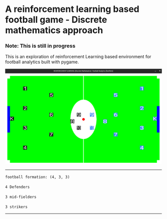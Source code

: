 # A reinforcement learning based football game - Discrete mathematics approach

### Note: This is still in progress

This is an exploration of reinforcement Learning based environment for football analytics built with pygame.

![images](images/others/football_analytics.png)

----------------------------------------------------------------------------------------------------------------------------

```
football formation: (4, 3, 3)

4 Defenders

3 mid-fielders

3 strikers

```
----------------------------------------------------------------------------------------------------------------------------
